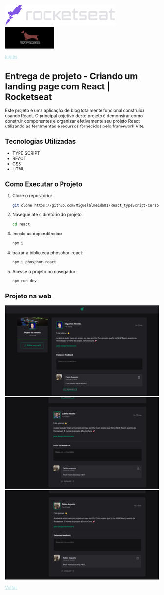 <img src="img/rocketseat.svg" />

<img src="img/logohulk.png" style="width:9.975rem;text-align: right;"/>


<a href="Readme.md" style="color:#B0E0E6;">Inglês</a> 





# Entrega de projeto - Criando um landing page com React | Rocketseat

Este projeto é uma aplicação de blog totalmente funcional construída usando React. O principal objetivo deste projeto é demonstrar como construir componentes e organizar efetivamente seu projeto React utilizando as ferramentas e recursos fornecidos pelo framework Vite.

## Tecnologias Utilizadas

- TYPE SCRIPT
- REACT
- CSS
- HTML

## Como Executar o Projeto

1. Clone o repositório:

   ```bash
   git clone https://github.com/Miguelalmeida01/React_typeScript-CursoRocketseat.git
   ```

2. Navegue até o diretório do projeto:

   ```bash
   cd react
   ```

3. Instale as dependências:   

   ```bash
   npm i
   ```

4. baixar a biblioteca phosphor-react:

   ```bash
   npm i phosphor-react
   ```

5. Acesse o projeto no navegador:
   ```bash
   npm run dev
   ```

## Projeto na web
<img src="img/Captura1.png" />

<img src="img/Captura2.png" />

<img src="img/Captura3.png" />

<a href="https://github.com/Miguelalmeida01/typeScript-cursoIgnite?tab=readme-ov-file#entrega-de-projeto---criando-um-blog-com-angular--dio" style="color:#B0E0E6">Voltar</a> 